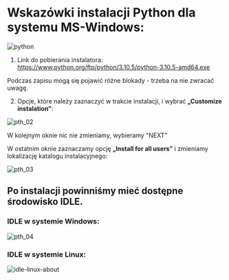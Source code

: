 # Wskazówki instalacji Python dla systemu MS-Windows:

![python](https://user-images.githubusercontent.com/11718525/135937807-fd3e0fd2-a31a-47a4-90c6-b0bb1d0704d4.png)

1. Link do pobierania instalatora: https://www.python.org/ftp/python/3.10.5/python-3.10.5-amd64.exe

Podczas zapisu mogą się pojawić różne blokady - trzeba na nie zwracać uwagę.

2. Opcje, które należy zaznaczyć w trakcie instalacji, i wybrać **„Customize instalation”**:

![pth_02](https://user-images.githubusercontent.com/5088643/183576801-48ac6032-4943-468d-975f-b5d81052965d.png)

W kolejnym oknie nic nie zmieniamy, wybieramy "NEXT"

W ostatnim oknie zaznaczamy opcję **„Install for all users”** i zmieniamy lokalizację katalogu instalacyjnego:

![pth_03](https://user-images.githubusercontent.com/5088643/183576936-a6c44993-df90-4163-9be1-b5d46e8f6746.png)

## Po instalacji powinniśmy mieć dostępne środowisko IDLE.

### IDLE w systemie Windows:
![pth_04](https://user-images.githubusercontent.com/5088643/183576467-4d88e568-d42a-4476-a201-131a26ac156e.png)

### IDLE w systemie Linux:

![idle-linux-about](https://user-images.githubusercontent.com/5088643/183576573-303dc37d-f6f3-478a-aabb-073a9b8d1ed9.png)

